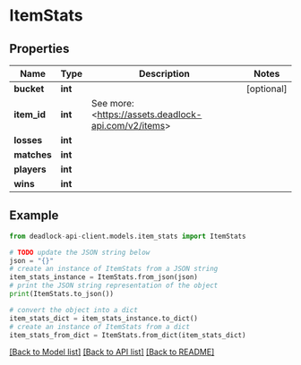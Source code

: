 # ItemStats


## Properties

Name | Type | Description | Notes
------------ | ------------- | ------------- | -------------
**bucket** | **int** |  | [optional] 
**item_id** | **int** | See more: &lt;https://assets.deadlock-api.com/v2/items&gt; | 
**losses** | **int** |  | 
**matches** | **int** |  | 
**players** | **int** |  | 
**wins** | **int** |  | 

## Example

```python
from deadlock-api-client.models.item_stats import ItemStats

# TODO update the JSON string below
json = "{}"
# create an instance of ItemStats from a JSON string
item_stats_instance = ItemStats.from_json(json)
# print the JSON string representation of the object
print(ItemStats.to_json())

# convert the object into a dict
item_stats_dict = item_stats_instance.to_dict()
# create an instance of ItemStats from a dict
item_stats_from_dict = ItemStats.from_dict(item_stats_dict)
```
[[Back to Model list]](../README.md#documentation-for-models) [[Back to API list]](../README.md#documentation-for-api-endpoints) [[Back to README]](../README.md)


